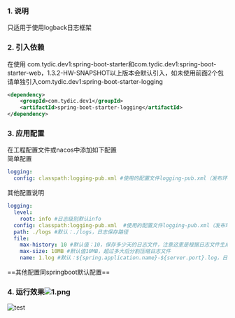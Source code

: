 ### 1. 说明
只适用于使用logback日志框架   

### 2. 引入依赖

在使用 com.tydic.dev1:spring-boot-starter和com.tydic.dev1:spring-boot-starter-web，1.3.2-HW-SNAPSHOT以上版本会默认引入，如未使用前面2个包请单独引入com.tydic.dev1:spring-boot-starter-logging
```xml
<dependency>
    <groupId>com.tydic.dev1</groupId>
    <artifactId>spring-boot-starter-logging</artifactId>
</dependency>
```

### 3. 应用配置
在工程配置文件或nacos中添加如下配置  
简单配置
```yaml
logging:
  config: classpath:logging-pub.xml #使用的配置文件logging-pub.xml（发布环境）或logging-dev.xml（发开环境），该配置文件在spring-boot-starter-logging包中

```
其他配置说明
```yaml
logging:
  level:
    root: info #日志级别默认info
  config: classpath:logging-pub.xml  #使用的配置文件logging-pub.xml（发布环境）或logging-dev.xml（发开环境），该配置文件在spring-boot-starter-logging包中
  path: ./logs #默认：./logs，日志保存路径
  file:
    max-history: 10 #默认值：10，保存多少天的日志文件，注意这里是根据日志文件生成日期来判断的，超过天数自动清除
    max-size: 10MB #默认值10MB，超过多大后分割压缩日志文件
    name: 1.log #默认：${spring.application.name}-${server.port}.log，日志文件名
```
==其他配置同springboot默认配置==

### 4. 运行效果![1.png](0)

![test](https://yangzb-res.oss-cn-beijing.aliyuncs.com/tydic/1592465280269.1592465280384.png)